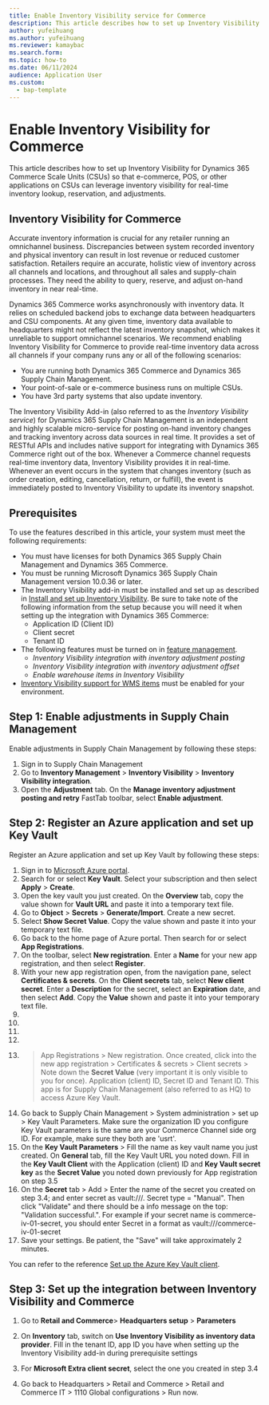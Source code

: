 ```yaml
---
title: Enable Inventory Visibility service for Commerce
description: This article describes how to set up Inventory Visibility for Dynamics 365 Commerce Scale Units (CSUs) so that e-commerce, POS, or other applications on CSUs can leverage inventory visibility for real-time inventory lookup, reservation, and adjustments.
author: yufeihuang
ms.author: yufeihuang
ms.reviewer: kamaybac
ms.search.form:
ms.topic: how-to
ms.date: 06/11/2024
audience: Application User
ms.custom: 
  - bap-template
---
```


# Enable Inventory Visibility for Commerce

This article describes how to set up Inventory Visibility for Dynamics 365 Commerce Scale Units (CSUs) so that e-commerce, POS, or other applications on CSUs can leverage inventory visibility for real-time inventory lookup, reservation, and adjustments.

## Inventory Visibility for Commerce

Accurate inventory information is crucial for any retailer running an omnichannel business. Discrepancies between system recorded inventory and physical inventory can result in lost revenue or reduced customer satisfaction. Retailers require an accurate, holistic view of inventory across all channels and locations, and throughout all sales and supply-chain processes. They need the ability to query, reserve, and adjust on-hand inventory in near real-time.  

Dynamics 365 Commerce works asynchronously with inventory data. It relies on scheduled backend jobs to exchange data between headquarters and CSU components. At any given time, inventory data available to headquarters might not reflect the latest inventory snapshot, which makes it unreliable to support omnichannel scenarios. We recommend enabling Inventory Visibility for Commerce to provide real-time inventory data across all channels if your company runs any or all of the following scenarios:

- You are running both Dynamics 365 Commerce and Dynamics 365 Supply Chain Management.
- Your point-of-sale or e-commerce business runs on multiple CSUs.
- You have 3rd party systems that also update inventory.

<!-- Image is missing
![Real-time inventory visibility for Commerce](media/Real-time-inventory-visibility-for-Commerce.png.png "Real time Inventory Visibility for Commerce")
-->

The Inventory Visibility Add-in (also referred to as the *Inventory Visibility service*) for Dynamics 365 Supply Chain Management is an independent and highly scalable micro-service for posting on-hand inventory changes and tracking inventory across data sources in real time. It provides a set of RESTful APIs and includes native support for integrating with Dynamics 365 Commerce right out of the box. Whenever a Commerce channel requests real-time inventory data, Inventory Visibility provides it in real-time. Whenever an event occurs in the system that changes inventory (such as order creation, editing, cancellation, return, or fulfill), the event is immediately posted to Inventory Visibility to update its inventory snapshot.

## Prerequisites

To use the features described in this article, your system must meet the following requirements:

- You must have licenses for both Dynamics 365 Supply Chain Management and Dynamics 365 Commerce.
- You must be running Microsoft Dynamics 365 Supply Chain Management version 10.0.36 or later.
- The Inventory Visibility add-in must be installed and set up as described in [Install and set up Inventory Visibility](inventory-visibility-setup.md). Be sure to take note of the following information from the setup because you will need it when setting up the integration with Dynamics 365 Commerce:
    - Application ID (Client ID)
    - Client secret
    - Tenant ID
- The following features must be turned on in [feature management](../../fin-ops-core/fin-ops/get-started/feature-management/feature-management-overview.md).
    - *Inventory Visibility integration with inventory adjustment posting*
    - *Inventory Visibility integration with inventory adjustment offset*
    - *Enable warehouse items in Inventory Visibility*
- [Inventory Visibility support for WMS items](inventory-visibility-whs-support.md) must be enabled for your environment.

## Step 1: Enable adjustments in Supply Chain Management

Enable adjustments in Supply Chain Management by following these steps:

1. Sign in to Supply Chain Management
1. Go to **Inventory Management** \> **Inventory Visibility** \> **Inventory Visibility integration**.
1. Open the **Adjustment** tab. On the **Manage inventory adjustment posting and retry** FastTab toolbar, select **Enable adjustment**.

## Step 2: Register an Azure application and set up Key Vault

Register an Azure application and set up Key Vault by following these steps:

1. Sign in to [Microsoft Azure portal](https://portal.azure.com/).
1. Search for or select **Key Vault**. Select your subscription and then select **Apply** \> **Create**. <!--KFM: I couldn't find this. -->
1. Open the key vault you just created. On the **Overview** tab, copy the value shown for **Vault URL** and paste it into a temporary text file. <!--KFM: I couldn't find this. -->
1. Go to **Object** > **Secrets** > **Generate/Import**. Create a new secret. <!--KFM: I couldn't find this. -->
1. Select **Show Secret Value**. Copy the value shown and paste it into your temporary text file. <!--KFM: I couldn't find this. -->
1. Go back to the home page of Azure portal. Then search for or select **App Registrations**.
1. On the toolbar, select **New registration**. Enter a **Name** for your new app registration, and then select **Register**.
1. With your new app registration open, from the navigation pane, select **Certificates & secrets**. On the **Client secrets** tab, select **New client secret**. Enter a **Description** for the secret, select an **Expiration** date, and then select **Add**. Copy the **Value** shown and paste it into your temporary text file.
1. 
1. 
1. 
1. 
1.  > App Registrations > New registration. Once created, click into the new app registration > Certificates & secrets > Client secrets > Note down the **Secret Value** (very important it is only visible to you for once). Application (client) ID, Secret ID and Tenant ID. This app is for Supply Chain Management (also referred to as HQ) to access Azure Key Vault.
1. Go back to Supply Chain Management > System administration > set up > Key Vault Parameters. Make sure the organization ID you configure Key Vault parameters is the same are your Commerce Channel side org ID. For example, make sure they both are 'usrt'.
1. On the **Key Vault Parameters** > Fill the name as key vault name you just created. On **General** tab, fill the Key Vault URL you noted down. Fill in the **Key Vault Client** with the Application (client) ID and **Key Vault secret key** as the **Secret Value** you noted down previously for App registration on step 3.5
1. On the **Secret** tab > Add > Enter the name of the secret you created on step 3.4; and enter secret as vault:///<secret name>. Secret type = "Manual". Then click "Validate" and there should be a info message on the top: "Validation successful.".
For example if your secret name is commerce-iv-01-secret, you should enter Secret in a format as vault:///commerce-iv-01-secret
1. Save your settings. Be patient, the "Save" will take approximately 2 minutes.

You can refer to the reference [Set up the Azure Key Vault client](../../finance/localizations/global/setting-up-azure-key-vault-client.md).

## Step 3: Set up the integration between Inventory Visibility and Commerce

1. Go to **Retail and Commerce**> **Headquarters setup** > **Parameters**
1. On **Inventory** tab, switch on **Use Inventory Visibility as inventory data provider**. Fill in the tenant ID, app ID you have when setting up the Inventory Visibility add-in during prerequisite settings
1. For **Microsoft Extra client secret**, select the one you created in step 3.4

1. Go back to Headquarters > Retail and Commerce > Retail and Commerce IT > 1110 Global configurations > Run now.
